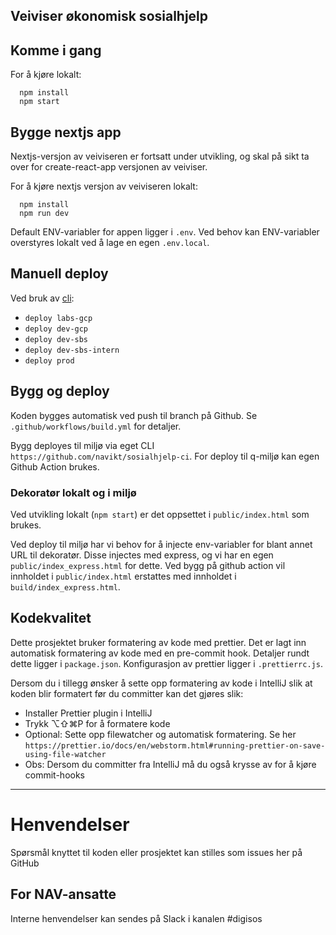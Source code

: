 ## Veiviser økonomisk sosialhjelp

## Komme i gang

For å kjøre lokalt:

```
  npm install
  npm start
```

## Bygge nextjs app

Nextjs-versjon av veiviseren er fortsatt under utvikling, og skal på sikt ta over for create-react-app versjonen av veiviser.

For å kjøre nextjs versjon av veiviseren lokalt:

```
  npm install
  npm run dev
```

Default ENV-variabler for appen ligger i `.env`. Ved behov kan ENV-variabler overstyres lokalt ved å lage en egen `.env.local`.

## Manuell deploy

Ved bruk av [cli](https://github.com/navikt/sosialhjelp-ci):

-   `deploy labs-gcp`
-   `deploy dev-gcp`
-   `deploy dev-sbs`
-   `deploy dev-sbs-intern`
-   `deploy prod`

## Bygg og deploy

Koden bygges automatisk ved push til branch på Github. Se `.github/workflows/build.yml` for detaljer.

Bygg deployes til miljø via eget CLI `https://github.com/navikt/sosialhjelp-ci`. For deploy til q-miljø kan egen Github Action brukes.

### Dekoratør lokalt og i miljø

Ved utvikling lokalt (`npm start`) er det oppsettet i `public/index.html` som brukes.

Ved deploy til miljø har vi behov for å injecte env-variabler for blant annet URL til dekoratør. Disse injectes med express, og vi har en egen `public/index_express.html` for dette. Ved bygg på github action vil innholdet i `public/index.html` erstattes med innholdet i `build/index_express.html`.

## Kodekvalitet

Dette prosjektet bruker formatering av kode med prettier. Det er lagt inn automatisk formatering av kode med en pre-commit hook.
Detaljer rundt dette ligger i `package.json`. Konfigurasjon av prettier ligger i `.prettierrc.js`.

Dersom du i tillegg ønsker å sette opp formatering av kode i IntelliJ slik at koden blir formatert før du committer kan det gjøres slik:

-   Installer Prettier plugin i IntelliJ
-   Trykk ⌥⇧⌘P for å formatere kode
-   Optional: Sette opp filewatcher og automatisk formatering. Se her `https://prettier.io/docs/en/webstorm.html#running-prettier-on-save-using-file-watcher`
-   Obs: Dersom du committer fra IntelliJ må du også krysse av for å kjøre commit-hooks

---

# Henvendelser

Spørsmål knyttet til koden eller prosjektet kan stilles som issues her på GitHub

## For NAV-ansatte

Interne henvendelser kan sendes på Slack i kanalen #digisos
